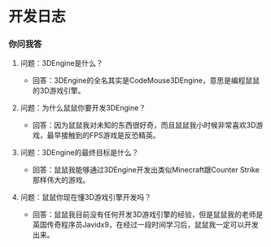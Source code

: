 # 开发日志

### 你问我答

1. 问题：3DEngine是什么？

    - 回答：3DEngine的全名其实是CodeMouse3DEngine，意思是编程鼠鼠的3D游戏引擎。

1. 问题：为什么鼠鼠你要开发3DEngine？

    - 回答：因为鼠鼠我对未知的东西很好奇，而且鼠鼠我小时候非常喜欢3D游戏，最早接触到的FPS游戏是反恐精英。

1. 问题：3DEngine的最终目标是什么？

    - 回答：鼠鼠我能够通过3DEngine开发出类似Minecraft跟Counter Strike那样伟大的游戏。

1. 问题：鼠鼠你现在懂3D游戏引擎开发吗？

    - 回答：鼠鼠我目前没有任何开发3D游戏引擎的经验，但是鼠鼠我的老师是英国传奇程序员Javidx9，在经过一段时间学习后，鼠鼠我一定可以开发出来。
